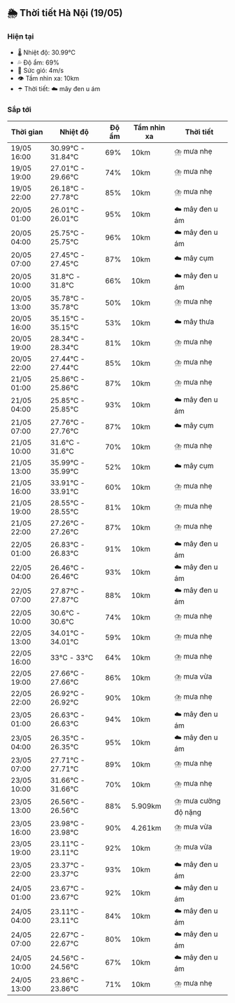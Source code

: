 ## 🌦️ Thời tiết Hà Nội (19/05)

### Hiện tại

- 🌡️ Nhiệt độ: 30.99℃
- 💦 Độ ẩm: 69%
- 💨 Sức gió: 4m/s
- 👁️ Tầm nhìn xa: 10km
- ☂️ Thời tiết: ☁️ mây đen u ám

### Sắp tới

| Thời gian | Nhiệt độ | Độ ẩm | Tầm nhìn xa | Thời tiết |
| --- | --- | --- | --- | --- |
| 19/05 16:00 | 30.99℃ - 31.84℃ | 69% | 10km | ⛈️ mưa nhẹ |
| 19/05 19:00 | 27.01℃ - 29.66℃ | 74% | 10km | ⛈️ mưa nhẹ |
| 19/05 22:00 | 26.18℃ - 27.78℃ | 85% | 10km | ⛈️ mưa nhẹ |
| 20/05 01:00 | 26.01℃ - 26.01℃ | 95% | 10km | ☁️ mây đen u ám |
| 20/05 04:00 | 25.75℃ - 25.75℃ | 96% | 10km | ☁️ mây đen u ám |
| 20/05 07:00 | 27.45℃ - 27.45℃ | 87% | 10km | ☁️ mây cụm |
| 20/05 10:00 | 31.8℃ - 31.8℃ | 66% | 10km | ☁️ mây đen u ám |
| 20/05 13:00 | 35.78℃ - 35.78℃ | 50% | 10km | ⛈️ mưa nhẹ |
| 20/05 16:00 | 35.15℃ - 35.15℃ | 53% | 10km | ☁️ mây thưa |
| 20/05 19:00 | 28.34℃ - 28.34℃ | 81% | 10km | ⛈️ mưa nhẹ |
| 20/05 22:00 | 27.44℃ - 27.44℃ | 85% | 10km | ⛈️ mưa nhẹ |
| 21/05 01:00 | 25.86℃ - 25.86℃ | 87% | 10km | ⛈️ mưa nhẹ |
| 21/05 04:00 | 25.85℃ - 25.85℃ | 93% | 10km | ☁️ mây đen u ám |
| 21/05 07:00 | 27.76℃ - 27.76℃ | 87% | 10km | ☁️ mây cụm |
| 21/05 10:00 | 31.6℃ - 31.6℃ | 70% | 10km | ⛈️ mưa nhẹ |
| 21/05 13:00 | 35.99℃ - 35.99℃ | 52% | 10km | ☁️ mây cụm |
| 21/05 16:00 | 33.91℃ - 33.91℃ | 60% | 10km | ⛈️ mưa nhẹ |
| 21/05 19:00 | 28.55℃ - 28.55℃ | 81% | 10km | ⛈️ mưa nhẹ |
| 21/05 22:00 | 27.26℃ - 27.26℃ | 87% | 10km | ⛈️ mưa nhẹ |
| 22/05 01:00 | 26.83℃ - 26.83℃ | 91% | 10km | ☁️ mây đen u ám |
| 22/05 04:00 | 26.46℃ - 26.46℃ | 93% | 10km | ☁️ mây đen u ám |
| 22/05 07:00 | 27.87℃ - 27.87℃ | 88% | 10km | ☁️ mây đen u ám |
| 22/05 10:00 | 30.6℃ - 30.6℃ | 74% | 10km | ⛈️ mưa nhẹ |
| 22/05 13:00 | 34.01℃ - 34.01℃ | 59% | 10km | ⛈️ mưa nhẹ |
| 22/05 16:00 | 33℃ - 33℃ | 64% | 10km | ⛈️ mưa nhẹ |
| 22/05 19:00 | 27.66℃ - 27.66℃ | 86% | 10km | ⛈️ mưa vừa |
| 22/05 22:00 | 26.92℃ - 26.92℃ | 90% | 10km | ⛈️ mưa nhẹ |
| 23/05 01:00 | 26.63℃ - 26.63℃ | 94% | 10km | ☁️ mây đen u ám |
| 23/05 04:00 | 26.35℃ - 26.35℃ | 95% | 10km | ☁️ mây đen u ám |
| 23/05 07:00 | 27.71℃ - 27.71℃ | 89% | 10km | ⛈️ mưa nhẹ |
| 23/05 10:00 | 31.66℃ - 31.66℃ | 70% | 10km | ⛈️ mưa nhẹ |
| 23/05 13:00 | 26.56℃ - 26.56℃ | 88% | 5.909km | ⛈️ mưa cường độ nặng |
| 23/05 16:00 | 23.98℃ - 23.98℃ | 90% | 4.261km | ⛈️ mưa vừa |
| 23/05 19:00 | 23.11℃ - 23.11℃ | 92% | 10km | ⛈️ mưa vừa |
| 23/05 22:00 | 23.37℃ - 23.37℃ | 93% | 10km | ☁️ mây đen u ám |
| 24/05 01:00 | 23.67℃ - 23.67℃ | 92% | 10km | ☁️ mây đen u ám |
| 24/05 04:00 | 23.11℃ - 23.11℃ | 84% | 10km | ☁️ mây đen u ám |
| 24/05 07:00 | 22.67℃ - 22.67℃ | 80% | 10km | ☁️ mây đen u ám |
| 24/05 10:00 | 24.56℃ - 24.56℃ | 67% | 10km | ☁️ mây đen u ám |
| 24/05 13:00 | 23.86℃ - 23.86℃ | 71% | 10km | ⛈️ mưa nhẹ |
